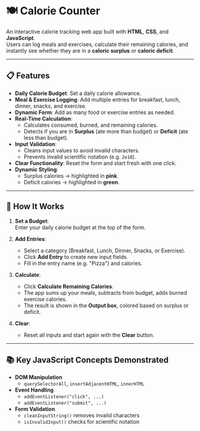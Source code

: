 # 🍽️ Calorie Counter

An interactive calorie tracking web app built with **HTML**, **CSS**, and **JavaScript**.  
Users can log meals and exercises, calculate their remaining calories, and instantly see whether they are in a **caloric surplus** or **caloric deficit**.

---

## 📋 Features

- **Daily Calorie Budget**: Set a daily calorie allowance.
- **Meal & Exercise Logging**: Add multiple entries for breakfast, lunch, dinner, snacks, and exercise.
- **Dynamic Form**: Add as many food or exercise entries as needed.
- **Real-Time Calculation**:
  - Calculates consumed, burned, and remaining calories.
  - Detects if you are in **Surplus** (ate more than budget) or **Deficit** (ate less than budget).
- **Input Validation**:
  - Cleans input values to avoid invalid characters.
  - Prevents invalid scientific notation (e.g. `2e10`).
- **Clear Functionality**: Reset the form and start fresh with one click.
- **Dynamic Styling**:  
  - Surplus calories → highlighted in **pink**.  
  - Deficit calories → highlighted in **green**.  

---


## 🚀 How It Works

1. **Set a Budget**:  
   Enter your daily calorie budget at the top of the form.

2. **Add Entries**:  
   - Select a category (Breakfast, Lunch, Dinner, Snacks, or Exercise).  
   - Click **Add Entry** to create new input fields.  
   - Fill in the entry name (e.g. "Pizza") and calories.

3. **Calculate**:  
   - Click **Calculate Remaining Calories**.  
   - The app sums up your meals, subtracts from budget, adds burned exercise calories.  
   - The result is shown in the **Output box**, colored based on surplus or deficit.

4. **Clear**:  
   - Reset all inputs and start again with the **Clear** button.

---


## 📚 Key JavaScript Concepts Demonstrated

- **DOM Manipulation**  
  - `querySelectorAll`, `insertAdjacentHTML`, `innerHTML`  
- **Event Handling**  
  - `addEventListener("click", ...)`  
  - `addEventListener("submit", ...)`  
- **Form Validation**  
  - `cleanInputString()` removes invalid characters  
  - `isInvalidInput()` checks for scientific notation  
